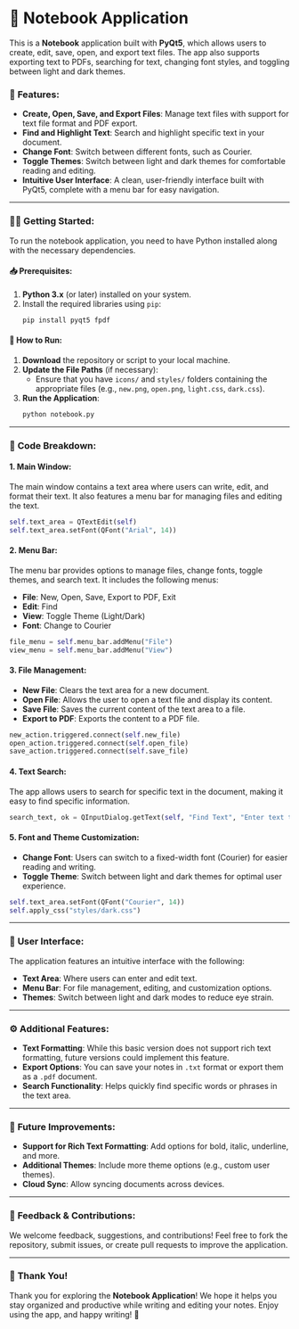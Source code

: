 # 📝 **Notebook Application**

This is a **Notebook** application built with **PyQt5**, which allows users to create, edit, save, open, and export text files. The app also supports exporting text to PDFs, searching for text, changing font styles, and toggling between light and dark themes.

### 🚀 **Features:**
- **Create, Open, Save, and Export Files**: Manage text files with support for text file format and PDF export.
- **Find and Highlight Text**: Search and highlight specific text in your document.
- **Change Font**: Switch between different fonts, such as Courier.
- **Toggle Themes**: Switch between light and dark themes for comfortable reading and editing.
- **Intuitive User Interface**: A clean, user-friendly interface built with PyQt5, complete with a menu bar for easy navigation.

---

### 🧑‍💻 **Getting Started:**

To run the notebook application, you need to have Python installed along with the necessary dependencies.

#### 📥 **Prerequisites:**
1. **Python 3.x** (or later) installed on your system.
2. Install the required libraries using `pip`:
    ```bash
    pip install pyqt5 fpdf
    ```

#### 📂 **How to Run:**
1. **Download** the repository or script to your local machine.
2. **Update the File Paths** (if necessary):
    - Ensure that you have `icons/` and `styles/` folders containing the appropriate files (e.g., `new.png`, `open.png`, `light.css`, `dark.css`).
3. **Run the Application**:
    ```bash
    python notebook.py
    ```

---

### 🔧 **Code Breakdown:**

#### 1. **Main Window**:
   The main window contains a text area where users can write, edit, and format their text. It also features a menu bar for managing files and editing the text.

```python
self.text_area = QTextEdit(self)
self.text_area.setFont(QFont("Arial", 14))
```

#### 2. **Menu Bar**:
   The menu bar provides options to manage files, change fonts, toggle themes, and search text. It includes the following menus:
   - **File**: New, Open, Save, Export to PDF, Exit
   - **Edit**: Find
   - **View**: Toggle Theme (Light/Dark)
   - **Font**: Change to Courier

```python
file_menu = self.menu_bar.addMenu("File")
view_menu = self.menu_bar.addMenu("View")
```

#### 3. **File Management**:
   - **New File**: Clears the text area for a new document.
   - **Open File**: Allows the user to open a text file and display its content.
   - **Save File**: Saves the current content of the text area to a file.
   - **Export to PDF**: Exports the content to a PDF file.

```python
new_action.triggered.connect(self.new_file)
open_action.triggered.connect(self.open_file)
save_action.triggered.connect(self.save_file)
```

#### 4. **Text Search**:
   The app allows users to search for specific text in the document, making it easy to find specific information.

```python
search_text, ok = QInputDialog.getText(self, "Find Text", "Enter text to search:")
```

#### 5. **Font and Theme Customization**:
   - **Change Font**: Users can switch to a fixed-width font (Courier) for easier reading and writing.
   - **Toggle Theme**: Switch between light and dark themes for optimal user experience.

```python
self.text_area.setFont(QFont("Courier", 14))
self.apply_css("styles/dark.css")
```

---

### 🎨 **User Interface:**

The application features an intuitive interface with the following:
- **Text Area**: Where users can enter and edit text.
- **Menu Bar**: For file management, editing, and customization options.
- **Themes**: Switch between light and dark modes to reduce eye strain.

---

### ⚙️ **Additional Features:**
- **Text Formatting**: While this basic version does not support rich text formatting, future versions could implement this feature.
- **Export Options**: You can save your notes in `.txt` format or export them as a `.pdf` document.
- **Search Functionality**: Helps quickly find specific words or phrases in the text area.

---

### 🔄 **Future Improvements**:
- **Support for Rich Text Formatting**: Add options for bold, italic, underline, and more.
- **Additional Themes**: Include more theme options (e.g., custom user themes).
- **Cloud Sync**: Allow syncing documents across devices.

---

### 💬 **Feedback & Contributions:**
We welcome feedback, suggestions, and contributions! Feel free to fork the repository, submit issues, or create pull requests to improve the application.

---

### 🙏 **Thank You!**
Thank you for exploring the **Notebook Application**! We hope it helps you stay organized and productive while writing and editing your notes. Enjoy using the app, and happy writing! 📝
